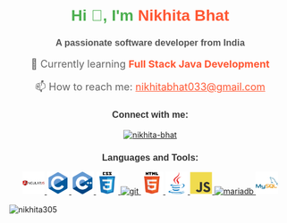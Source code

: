 <h1 align="center" style="font-family: 'Arial', sans-serif; color: #4CAF50;">Hi 👋, I'm <span style="color: #FF5733;">Nikhita Bhat</span></h1>
<h3 align="center" style="font-family: 'Arial', sans-serif; color: #555;">A passionate software developer from India</h3>

<p align="center" style="font-size: 18px; color: #666;">🌱 Currently learning <strong style="color: #FF5733;">Full Stack Java Development</strong></p>

<p align="center" style="font-size: 18px; color: #666;">📫 How to reach me: <a href="mailto:nikhitabhat033@gmail.com" style="color: #FF5733;">nikhitabhat033@gmail.com</a></p>

<h3 align="center" style="font-family: 'Arial', sans-serif; color: #333;">Connect with me:</h3>
<p align="center">
  <a href="https://linkedin.com/in/nikhita-bhat" target="blank">
    <img align="center" src="https://raw.githubusercontent.com/rahuldkjain/github-profile-readme-generator/master/src/images/icons/Social/linked-in-alt.svg" alt="nikhita-bhat" height="40" width="40" />
  </a>
</p>

<h3 align="center" style="font-family: 'Arial', sans-serif; color: #333;">Languages and Tools:</h3>
<p align="center">
  <a href="https://angular.io" target="_blank" rel="noreferrer">
    <img src="https://raw.githubusercontent.com/devicons/devicon/master/icons/angularjs/angularjs-original-wordmark.svg" alt="angularjs" width="40" height="40" />
  </a>
  <a href="https://www.cprogramming.com/" target="_blank" rel="noreferrer">
    <img src="https://raw.githubusercontent.com/devicons/devicon/master/icons/c/c-original.svg" alt="c" width="40" height="40" />
  </a>
  <a href="https://www.w3schools.com/cpp/" target="_blank" rel="noreferrer">
    <img src="https://raw.githubusercontent.com/devicons/devicon/master/icons/cplusplus/cplusplus-original.svg" alt="cplusplus" width="40" height="40" />
  </a>
  <a href="https://www.w3schools.com/css/" target="_blank" rel="noreferrer">
    <img src="https://raw.githubusercontent.com/devicons/devicon/master/icons/css3/css3-original-wordmark.svg" alt="css3" width="40" height="40" />
  </a>
  <a href="https://git-scm.com/" target="_blank" rel="noreferrer">
    <img src="https://www.vectorlogo.zone/logos/git-scm/git-scm-icon.svg" alt="git" width="40" height="40" />
  </a>
  <a href="https://www.w3.org/html/" target="_blank" rel="noreferrer">
    <img src="https://raw.githubusercontent.com/devicons/devicon/master/icons/html5/html5-original-wordmark.svg" alt="html5" width="40" height="40" />
  </a>
  <a href="https://www.java.com" target="_blank" rel="noreferrer">
    <img src="https://raw.githubusercontent.com/devicons/devicon/master/icons/java/java-original.svg" alt="java" width="40" height="40" />
  </a>
  <a href="https://developer.mozilla.org/en-US/docs/Web/JavaScript" target="_blank" rel="noreferrer">
    <img src="https://raw.githubusercontent.com/devicons/devicon/master/icons/javascript/javascript-original.svg" alt="javascript" width="40" height="40" />
  </a>
  <a href="https://mariadb.org/" target="_blank" rel="noreferrer">
    <img src="https://www.vectorlogo.zone/logos/mariadb/mariadb-icon.svg" alt="mariadb" width="40" height="40" />
  </a>
  <a href="https://www.mysql.com/" target="_blank" rel="noreferrer">
    <img src="https://raw.githubusercontent.com/devicons/devicon/master/icons/mysql/mysql-original-wordmark.svg" alt="mysql" width="40" height="40" />
  </a>
 
<p><img align="center" src="https://github-readme-streak-stats.herokuapp.com/?user=nikhita305&" alt="nikhita305" /></p>
</p>
